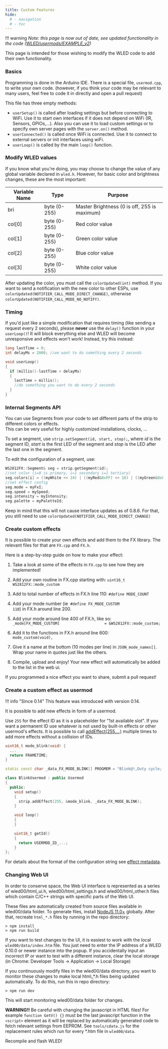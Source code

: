 ```yaml
---
title: Custom Features
hide:
  # - navigation
  # - toc
---
```


!!! warning
    _Note: this page is now out of date, see updated functionality in the code ([WLED/usermods/EXAMPLE_v2](https://github.com/Aircoookie/WLED/tree/master/usermods/EXAMPLE_v2))_

This page is intended for those wishing to modify the WLED code to add their own functionality.

### Basics
Programming is done in the Arduino IDE. There is a special file, `usermod.cpp`, to write your own code.
(however, if you think your code may be relevant to many users, feel free to code it in directly and open a pull request)

This file has three empty methods:
- `userSetup()` is called after loading settings but before connecting to WiFi. 
Use it to start own interfaces if it does not depend on WiFi (IR, Sensors, GPIOs,...).
Also you can use it to load custom settings or to specify own server pages with the `server.on()` method.
- `userConnected()` is called once WiFi is connected. Use it to connect to external servers or init interfaces using wiFi.
- `userLoop()` is called by the main `loop()` function.

### Modify WLED values
If you know what you're doing, you may choose to change the value of any global variable declared in `wled.h`.
However, for basic color and brightness changes, these are the most important:

Variable Name | Type | Purpose
--- | --- | ---
bri | byte (0-255) | Master Brightness (0 is off, 255 is maximum)
col[0] | byte (0-255) | Red color value
col[1] | byte (0-255) | Green color value
col[2] | byte (0-255) | Blue color value
col[3] | byte (0-255) | White color value

After updating the color, you must call the `colorUpdated(int)` method. If you want to send a notification with the new color to other ESPs, use `colorUpdated(NOTIFIER_CALL_MODE_DIRECT_CHANGE)`, otherwise `colorUpdated(NOTIFIER_CALL_MODE_NO_NOTIFY)`.

### Timing

If you'd just like a simple modification that requires timing (like sending a request every 2 seconds), please **never** use the `delay()` function in your `userLoop()`! It will block everything else and WLED will become unresponsive and effects won't work! Instead, try this instead:
```cpp
long lastTime = 0;
int delayMs = 2000; //we want to do something every 2 seconds

void userLoop()
{
  if (millis()-lastTime > delayMs)
  {
    lastTime = millis();
    //do something you want to do every 2 seconds
  }
}
```

### Internal Segments API

You can use Segments from your code to set different parts of the strip to different colors or effects.   
This can be very useful for highly customized installations, clocks, ...   

To set a segment, use `strip.setSegment(id, start, stop);`, where _id_ is the segment ID, _start_ is the first LED of the segment and _stop_ is the LED after the last one in the segment.

To edit the configuration of a segment, use:
```cpp
WS2812FX::Segment& seg = strip.getSegment(id);
//set color (i=0 is primary, i=1 secondary i=2 tertiary)
seg.colors[i] = ((myWhite << 24) | ((myRed&0xFF) << 16) | ((myGreen&0xFF) << 8) | ((myBlue&0xFF)));
//set effect config
seg.mode = myFxI;
seg.speed = mySpeed;
seg.intensity = myIntensity;
seg.palette = myPaletteId;
```
Keep in mind that this will not cause interface updates as of 0.8.6. For that, you still need to use `colorUpdated(NOTIFIER_CALL_MODE_DIRECT_CHANGE)`

### Create custom effects

It is possible to create your own effects and add them to the FX library.
The relevant files for that are `FX.cpp` and `FX.h`.

Here is a step-by-step guide on how to make your effect:

1. Take a look at some of the effects in `FX.cpp` to see how they are implemented!

2. Add your own routine in FX.cpp starting with: `uint16_t WS2812FX::mode_custom`

3. Add to total number of effects in FX.h line 110: `#define MODE_COUNT` 

4. Add your mode number (ie` #define FX_MODE_CUSTOM                   110`) in FX.h around line 200.

5. Add your mode around line 400 of FX.h, like so:
`      _mode[FX_MODE_CUSTOM]                    = &WS2812FX::mode_custom;`

6. Add it to the functions in FX.h around line 600:`       mode_custom(void),`

7. Give it a name at the bottom (10 modes per line) in `JSON_mode_names[]`. Wrap your name in quotes just like the others.

8. Compile, upload and enjoy!  Your new effect will automatically be added to the list in the web ui.

If you programmed a nice effect you want to share, submit a pull request!
### Create a custom effect as usermod

!!! info "Since 0.14"
    This feature was introduced with version 0.14.

It is possible to add new effects in form of a usermod.

Use `255` for the effect ID as it is a placeholder for "1st available slot". If you want a permanent ID use whatever is not used by built-in effects or other usermod's effects. It is possible to call [addEffect(255,...)](https://github.com/Aircoookie/WLED/blob/1dab26bcbcac051f2b7be47a2d5c757a9938bf1f/wled00/FX.cpp#L7655) multiple times to add more effects without a collision of IDs.

```cpp
uint16_t mode_blink(void) {
  ...
  return FRAMETIME;
}

static const char _data_FX_MODE_BLINK[] PROGMEM = "Blink@!,Duty cycle;!,!;!;01";

class BlinkUsermod : public Usermod
{
  public:
    void setup()
    {
      strip.addEffect(255, &mode_blink, _data_FX_MODE_BLINK);
    }

    void loop()
    {
    }

    uint16_t getId()
    {
      return USERMOD_ID_...;
    }
};
```

For details about the format of the configuration string see [effect metadata](/interfaces/json-api/#effect-metadata).

### Changing Web UI

In order to conserve space, the Web UI interface is represented as a series of wled00/html_ui.h, wled00/html_settings.h and wled00/html_other.h files which contain C/C++ strings with specific parts of the Web UI.

These files are automatically created from source files available in wled00/data folder. To generate files, install [NodeJS 11.0+](https://nodejs.org/en/download/) globally. After that, recreate `html_*.h` files by running in the repo directory:
```
> npm install
> npm run build
```

If you want to test changes to the UI, it is easiest to work with the local `wled00/data/index.htm` file. You just need to enter the IP address of a WLED 0.10.0 or newer instance into the popup. If you accidentally input an incorrect IP or want to test with a different instance, clear the local storage (in Chrome: Developer Tools -> Application -> Local Storage)

If you continuously modify files in the wled00/data directory, you want to monitor these changes to make local html_*.h files being updated automatically. To do this, run this in repo directory:
```
> npm run dev
```
This will start monitoring wled00/data folder for changes.

**WARNING!!** Be careful with changing the javascript in HTML files! For example `function GetV() {}` must be the last javascript function in the `<script>` element as it will be replaced by automatically generated code to fetch relevant settings from EEPROM. See `tools/cdata.js` for the replacement rules which run for every *.htm file in `wled00/data`.

Recompile and flash WLED!